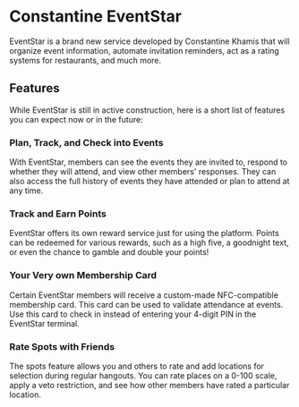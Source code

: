 # Constantine EventStar
EventStar is a brand new service developed by Constantine Khamis that will organize event information, automate invitation reminders, act as a rating systems for restaurants, and much more.

## Features
While EventStar is still in active construction, here is a short list of features you can expect now or in the future:

### Plan, Track, and Check into Events
With EventStar, members can see the events they are invited to, respond to whether they will attend, and view other members' responses. They can also access the full history of events they have attended or plan to attend at any time.

### Track and Earn Points
EventStar offers its own reward service just for using the platform. Points can be redeemed for various rewards, such as a high five, a goodnight text, or even the chance to gamble and double your points!

### Your Very own Membership Card
Certain EventStar members will receive a custom-made NFC-compatible membership card. This card can be used to validate attendance at events. Use this card to check in instead of entering your 4-digit PIN in the EventStar terminal.

### Rate Spots with Friends
The spots feature allows you and others to rate and add locations for selection during regular hangouts. You can rate places on a 0-100 scale, apply a veto restriction, and see how other members have rated a particular location.